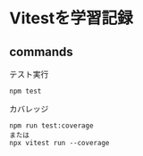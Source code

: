 # Vitestを学習記録

## commands
テスト実行
```
npm test
```

カバレッジ
```
npm run test:coverage
または
npx vitest run --coverage
```